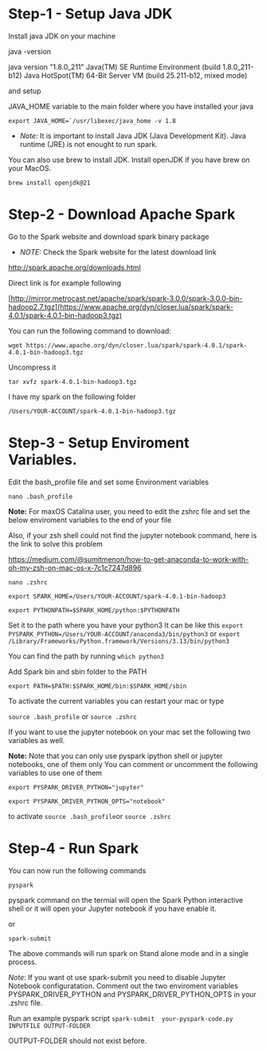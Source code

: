 
# Step-1 - Setup Java JDK

Install java JDK on your machine 


java -version

java version "1.8.0_211"
Java(TM) SE Runtime Environment (build 1.8.0_211-b12)
Java HotSpot(TM) 64-Bit Server VM (build 25.211-b12, mixed mode)


and setup 

JAVA_HOME variable to the main folder where you have installed your java 

```
export JAVA_HOME=`/usr/libexec/java_home -v 1.8
```
 * *Note:* It is important to install Java JDK (Java Development Kit). Java runtime (JRE) is not enought to run spark.

You can also use brew to install JDK. Install openJDK if you have brew on your MacOS. 

```
brew install openjdk@21
```



# Step-2 - Download Apache Spark 


Go to the Spark website and download spark binary package 
* *NOTE:* Check the Spark website for the latest download link 

http://spark.apache.org/downloads.html


Direct link is for example following 

[http://mirror.metrocast.net/apache/spark/spark-3.0.0/spark-3.0.0-bin-hadoop2.7.tgz](https://www.apache.org/dyn/closer.lua/spark/spark-4.0.1/spark-4.0.1-bin-hadoop3.tgz)

You can run the following command to download: 

```wget https://www.apache.org/dyn/closer.lua/spark/spark-4.0.1/spark-4.0.1-bin-hadoop3.tgz```


Uncompress it 

```tar xvfz spark-4.0.1-bin-hadoop3.tgz```

I have my spark on the following folder 

```/Users/YOUR-ACCOUNT/spark-4.0.1-bin-hadoop3.tgz```

# Step-3 -  Setup Enviroment Variables. 

Edit the bash_profile file and set some Environment variables 

```nano .bash_profile```

**Note:** For maxOS Catalina user, you need to edit the zshrc file and set the below enviroment variables to the end of your file 

Also, if your zsh shell could not find the jupyter notebook command, here is the link to solve this problem

https://medium.com/@sumitmenon/how-to-get-anaconda-to-work-with-oh-my-zsh-on-mac-os-x-7c1c7247d896

```nano .zshrc```

```export SPARK_HOME=/Users/YOUR-ACCOUNT/spark-4.0.1-bin-hadoop3```

```export PYTHONPATH=$SPARK_HOME/python:$PYTHONPATH```

Set it to the path where you have your python3 
It can be like this 
```export PYSPARK_PYTHON=/Users/YOUR-ACCOUNT/anaconda3/bin/python3```
or 
```export /Library/Frameworks/Python.framework/Versions/3.13/bin/python3```

You can find the path by running 
```which python3```


Add Spark bin and sbin folder to the PATH 

```export PATH=$PATH:$SPARK_HOME/bin:$SPARK_HOME/sbin```



To activate the current variables you can restart your mac or type 

```source .bash_profile``` or
```source .zshrc```

If you want to use the jupyter notebook on your mac set the following two variables as well. 

**Note:** Note that you can only use pyspark ipython shell or jupyter notebooks, one of them only 
You can comment or uncomment the following variables to use one of them  

```export PYSPARK_DRIVER_PYTHON="jupyter"```

```export PYSPARK_DRIVER_PYTHON_OPTS="notebook"```


to activate 
```source .bash_profile```or
```source .zshrc```

# Step-4 - Run Spark 

You can now run the following commands 



```pyspark``` 

pyspark command on the termial will open the Spark Python interactive shell or it will open your Jupyter notebook if you have enable it. 

or 

```spark-submit```

The above commands will run spark on Stand alone mode and in a single process. 

*Note:* If you want ot use spark-submit you need to disable Jupyter Notebook configuratation. Comment out the two enviroment variables  PYSPARK_DRIVER_PYTHON and PYSPARK_DRIVER_PYTHON_OPTS in your .zshrc file. 

Run an example pyspark script 
```spark-submit  your-pyspark-code.py  INPUTFILE OUTPUT-FOLDER```

OUTPUT-FOLDER should not exist before. 



